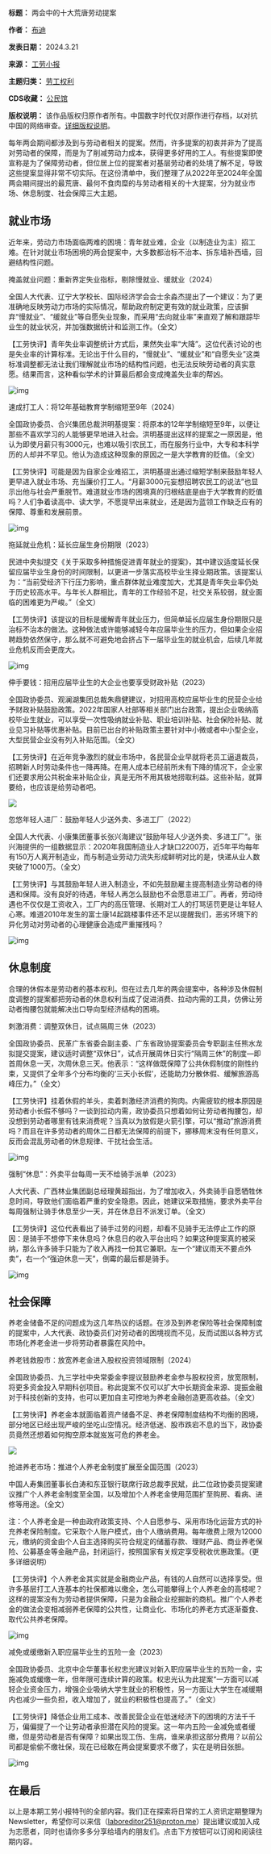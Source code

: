 

**标题：** 两会中的十大荒唐劳动提案  

**作者：** [布迪](https://chinadigitaltimes.net/space/工劳小报)  

**发表日期：** 2024.3.21  

**来源：** [工劳小报](https://web.archive.org/web/https://laborinfocn2.com/articles/43605)  

**主题归类：** [劳工权利](https://chinadigitaltimes.net/space/劳工权利)  

**CDS收藏：** [公民馆](https://chinadigitaltimes.net/space/%E5%85%AC%E6%B0%91%E9%A6%86)  

**版权说明：** 该作品版权归原作者所有。中国数字时代仅对原作进行存档，以对抗中国的网络审查。[详细版权说明](https://chinadigitaltimes.net/chinese/copyright)。


每年两会期间都涉及到与劳动者相关的提案。然而，许多提案的初衷并非为了提高对劳动者的保障，而是为了削减劳动力成本，获得更多好用的工人。有些提案即使宣称是为了保障劳动者，但位居上位的提案者对基层劳动者的处境了解不足，导致这些提案显得非常不切实际。在这份清单中，我们整理了从2022年至2024年全国两会期间提出的最荒唐、最何不食肉糜的与劳动者相关的十大提案，分为就业市场、休息制度、社会保障三大主题。


就业市场
----


近年来，劳动力市场面临两难的困境：青年就业难，企业（以制造业为主）招工难。在针对就业市场困境的两会提案中，大多数都治标不治本、拆东墙补西墙，回避结构性问题。


掩盖就业问题：重新界定失业指标，剔除慢就业、缓就业（2024）


全国人大代表、辽宁大学校长、国际经济学会会士余淼杰提出了一个建议：为了更准确地反映劳动力市场的实际情况，帮助政府制定更有效的就业政策，应该摒弃“慢就业”、“缓就业”等自愿失业现象，而采用“去向就业率”来直观了解和跟踪毕业生的就业状况，并加强数据统计和监测工作。（全文）


【工劳快评】青年失业率调整统计方式后，果然失业率“大降”。这位代表讨论的也是失业率的计算标准。无论出于什么目的，“慢就业”、“缓就业”和“自愿失业”这类标准调整都无法让我们理解就业市场的结构性问题，也无法反映劳动者的真实意愿。结果而言，这种看似学术的计算最后都会变成掩盖失业率的帮凶。


![img](https://media.laborinfocn5.com/QJ9EeAw0DJbuS8kBXTZ9KHULy-aaQ-vDBJLch8q3v4U=)


速成打工人：将12年基础教育学制缩短至9年（2024）


全国政协委员、合兴集团总裁洪明基提案：将原本的12年学制缩短至9年，以便让那些不喜欢学习的人能够更早地进入社会。洪明基提出这样的提案之一原因是，他认为即使月薪只有3000元，也难以吸引农民工，而在服务行业中，大专和本科学历的人却并不罕见。他认为造成这种现象的原因之一是大学教育的贬值。（全文）


【工劳快评】可能是因为自家企业难招工，洪明基提出通过缩短学制来鼓励年轻人更早进入就业市场、充当廉价打工人。“月薪3000元妄想招聘农民工的说法”也显示出他与社会严重脱节。难道就业市场的困境真的归根结底是由于大学教育的贬值吗？人们争着读高中、读大学，不愿提早出来就业，还是因为蓝领工作缺乏应有的保障、尊重和发展前景。


![img](https://media.laborinfocn5.com/MqZmQ3t7hjB7YnnQ21BfBkREas2LJ32c6HFN5bmSplA=)


拖延就业危机：延长应届生身份期限（2023）


民进中央拟提交《关于采取多种措施促进青年就业的提案》，其中建议适度延长保留应届毕业生身份的时间限制，以更进一步落实高校毕业生择业期政策。该提案认为：“当前受经济下行压力影响，重点群体就业难度加大，尤其是青年失业率仍处于历史较高水平。与年长人群相比，青年的工作经验不足，社交关系较弱，就业面临的困难更为严峻。”（全文）


【工劳快评】该提议的目标是缓解青年就业压力，但简单延长应届生身份期限只是治标不治本的做法。这种做法或许能够减轻今年应届毕业生的压力，但如果企业招聘趋势依然保守，那么就不可避免地会挤占下一届毕业生的就业机会，后续几年就业危机反而会更庞大。


![img](https://media.laborinfocn5.com/nz4FhoPoo9c6lyAPFNruUOnfx6Am30NcsPGPDQAlIqE=)


伸手要钱：招用应届毕业生的大企业也要享受财政补贴（2023）


全国政协委员、观澜湖集团总裁朱鼎健建议，对招用高校应届毕业生的民营企业给予财政补贴鼓励政策。2022年国家人社部等相关部门出台政策，提出企业吸纳高校毕业生就业，可以享受一次性吸纳就业补贴、职业培训补贴、社会保险补贴、就业见习补贴等优惠补贴。目前已出台的补贴政策主要针对中小微或者中小型企业，大型民营企业没有列入补贴范围。（全文）


【工劳快评】在近年竞争激烈的就业市场中，各民营企业早就将老员工逼退裁员，招聘新人时劳动条件也一降再降。在用人成本已经前所未有下降的情况下，企业家们还要求用公共税金来补贴企业，真是无所不用其极地捞取利益。这些补贴，就算要给，也应该是给劳动者吧。


![](https://media.laborinfocn5.com/bYYhCNUTop8-x5Rq8DB29nhhkHoynxllIpTYqMWIfVM=)


忽悠年轻人进厂：鼓励年轻人少送外卖、多进工厂（2022）


全国人大代表、小康集团董事长张兴海建议“鼓励年轻人少送外卖、多进工厂”。张兴海提供的一组数据显示：2020年我国制造业人才缺口2200万，近5年平均每年有150万人离开制造业，而与制造业劳动力流失形成鲜明对比的是，快递从业人数突破了1000万。（全文）


【工劳快评】与其鼓励年轻人进入制造业，不如先鼓励雇主提高制造业劳动者的待遇和保障。没有良好的待遇，年轻人再怎么鼓励也不会愿意进工厂。再者，劳动待遇也不仅仅是工资收入，工厂内的高压管理、长期对工人的打骂惩罚更是让年轻人心寒。难道2010年发生的富士康14起跳楼事件还不足以提醒我们，恶劣环境下的异化劳动对劳动者的心理健康会造成严重摧残吗？


![img](https://media.laborinfocn5.com/oddBbnx98zJuK-kMRzTRCl9FpCfhp4ZWNLG205utVds=)


休息制度
----


合理的休假本是劳动者的基本权利。但在过去几年的两会提案中，各种涉及休假制度调整的提案都把劳动者的休息权利当成了促进消费、拉动内需的工具，仿佛让劳动者掏腰包就能解决出口导向型经济结构的困境。


刺激消费：调整双休日，试点隔周三休（2023）


全国政协委员、民革广东省委会副主委、广东省政协提案委员会专职副主任熊水龙拟提交提案，建议适时调整“双休日”，试点开展周休日实行“隔周三休”的制度—即首周休息一天，次周休息三天。他表示：“这样做既保障了公共休假制度的刚性约束，又提供了全年多个分布均衡的‘三天小长假’，还能助力分散休假、缓解旅游高峰压力。”（全文）


【工劳快评】挂着休假的羊头，卖着刺激经济消费的狗肉。内需疲软的根本原因是劳动者小长假不够吗？一谈到拉动内需，政协委员只想着如何让劳动者掏腰包，却没想到劳动者哪里有钱来消费呢？当真以为放假是火箭引擎，可以“推动”旅游消费吗？而且在许多劳动者的周休二日都无法保障的前提下，挪移周末没有任何意义，反而会混乱劳动者的休息规律、干扰社会生活。


![img](https://media.laborinfocn5.com/l2BZtDlZdHoQ7sVJJR7WAftZUgwFEhT0sQhFZj8j46U=)


强制“休息”：外卖平台每周一天不给骑手派单（2023）


人大代表、广西林业集团副总经理黄超指出，为了增加收入，外卖骑手自愿牺牲休息时间，导致他们面临着严重的安全隐患。因此，她建议采取措施，要求外卖平台每周强制让骑手休息至少一天，并在休息日不派发订单。（全文）


【工劳快评】这位代表看出了骑手过劳的问题，却看不见骑手无法停止工作的原因：是骑手不想停下来休息吗？休息日的收入平台出吗？如果这种提案真的被采纳，那么许多骑手只能为了收入再找一份其它兼职。左一个“建议雨天不要点外卖”，右一个“强迫休息一天”，倒霉的最后都是骑手。


![img](https://media.laborinfocn5.com/nRxQLInU57E0u1eHSD1odMmXcEwZs7KATlVStjV82Og=)


社会保障
----


养老金储备不足的问题成为这几年热议的话题。在涉及到养老保险等社会保障制度的提案中，人大代表、政协委员们对劳动者的困境视而不见，反而试图以各种方式市场化养老金进一步将劳动者暴露在风险中。


养老钱救股市：放宽养老金进入股权投资领域限制（2024）


全国政协委员、九三学社中央常委金李提议鼓励养老金参与股权投资，放宽限制，将更多资金投入早期科创项目。称此提案不仅可以扩大中长期资金来源、提振金融对于科技创新的支持，也可以更加自主可控地为养老金融创造更高收益。（全文）


【工劳快评】养老金本就面临着资产储备不足、养老保障制度结构不均衡的困境，部分地区已经出现严峻的坐吃山空情况。经济低迷、股市跌宕不息的当下，政协委员竟然还想着如何掏空原本就岌岌可危的养老金。


![](https://media.laborinfocn5.com/dNLWKa1TtDb5Vkd7ToxzCULzFmzTRm-d6EgxadtT3F4=)


抢进养老市场：推进个人养老金制度扩展至全国范围（2023）


中国人寿集团董事长白涛和东亚银行联席行政总裁李民斌，此二位政协委员提案建议推广个人养老金制度至全国，以及增加个人养老金使用范围扩至购房、看病、进修等用途。（全文）


注：个人养老金是一种由政府政策支持、个人自愿参与、采用市场化运营方式的补充养老保险制度。它采取个人账户模式，由个人缴纳费用。每年缴费上限为12000元，缴纳的资金由个人自主选择购买符合规定的储蓄存款、理财产品、商业养老保险、公募基金等金融产品，封闭运行，按照国家有关规定享受税收优惠政策。（更多详细说明）


【工劳快评】个人养老金其实就是金融商业产品，有钱的人自然可以选择享受。但许多基层打工人连基本的社保都难以缴全，怎么可能攀得上个人养老金的高枝呢？这样的提案没有为劳动者提供保障，只是为金融企业挖掘新的商机。推广个人养老金的做法会变相减弱养老保障的公共性，让商业化、市场化的养老方式逐渐蚕食、取代公共养老保障。


![img](https://media.laborinfocn5.com/UdlwvLTBPggTcIPmwKz5ZBMQJxjhTykQLSWldAGkgy0=)


减免或缓缴新入职应届毕业生的五险一金（2023）


全国政协委员、北京中企华董事长权忠光建议对新入职应届毕业生的五险一金，实施减免或缓缴一年，但年限可连续计算的政策。权忠光认为此提案“一方面可以减轻企业资金压力，增强企业吸纳大学生就业的积极性，另一方面让大学生在减缓期内也减少一些负担，收入增加了，就业的积极性也提高了。”（全文）


【工劳快评】降低企业用工成本、改善民营企业在低迷经济下的困境的方法千千万，偏偏提了一个让劳动者承担潜在风险的提案。这一年内五险一金减免或者缓缴，但是劳动者是否有保障？如果出现工伤、生病，谁来承担这部分费用？以前公司都是偷偷不缴社保，现在已经敢在两会提案要求不缴了，实在是明目张胆。


![img](https://media.laborinfocn5.com/3jilsRTYE_f5Eia8NeloFt1z0yt6l7ItQQitYzC8bks=)


在最后
---


以上是本期工劳小报特刊的全部内容。我们正在探索将日常的工人资讯定期整理为 Newsletter，希望你可以来信（laboreditor251@proton.me）提出建议或加入成为志愿者，同时也请你多多分享给墙内的朋友们。点击下方按钮可以订阅和阅读往期内容。

